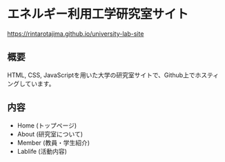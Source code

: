 # エネルギー利用工学研究室サイト
https://rintarotajima.github.io/university-lab-site

## 概要
HTML, CSS, JavaScriptを用いた大学の研究室サイトで、Github上でホスティングしています。

## 内容
- Home (トップページ)
- About (研究室について)
- Member (教員・学生紹介)
- Lablife (活動内容)


